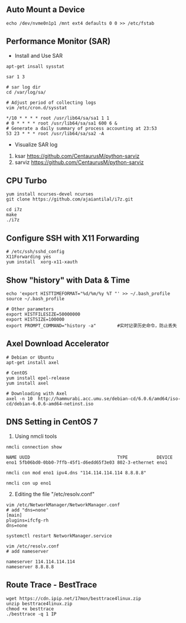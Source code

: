 
## Auto Mount a Device
```
echo /dev/nvme0n1p1 /mnt ext4 defaults 0 0 >> /etc/fstab
```

## Performance Monitor (SAR)

* Install and Use SAR
```
apt-get insall sysstat

sar 1 3

# sar log dir
cd /var/log/sa/

# Adjust period of collecting logs
vim /etc/cron.d/sysstat

*/10 * * * * root /usr/lib64/sa/sa1 1 1
# 0 * * * * root /usr/lib64/sa/sa1 600 6 &
# Generate a daily summary of process accounting at 23:53
53 23 * * * root /usr/lib64/sa/sa2 -A
```

* Visualize SAR log
1. ksar https://github.com/CentaurusM/python-sarviz
2. sarviz https://github.com/CentaurusM/python-sarviz


## CPU Turbo 
```
yum install ncurses-devel ncurses
git clone https://github.com/ajaiantilal/i7z.git

cd i7z
make
./i7z

```

## Configure SSH with X11 Forwarding 
```
# /etc/ssh/sshd_config
X11Forwarding yes
yum install  xorg-x11-xauth
```

## Show "history" with Data & Time
```
echo 'export HISTTIMEFORMAT="%d/%m/%y %T "' >> ~/.bash_profile
source ~/.bash_profile

# Other parameters
export HISTFILESIZE=50000000
export HISTSIZE=100000
export PROMPT_COMMAND="history -a"        #实时记录历史命令，防止丢失 
```


## Axel Download Accelerator

```
# Debian or Ubuntu
apt-get install axel

# CentOS
yum install epel-release
yum install axel  

# Downloading with Axel
axel -n 10  http://hammurabi.acc.umu.se/debian-cd/6.0.6/amd64/iso-cd/debian-6.0.6-amd64-netinst.iso

```


## DNS Setting in CentOS 7

1. Using nmcli tools
```
nmcli connection show

NAME UUID                                 TYPE           DEVICE
eno1 5fb06bd0-0bb0-7ffb-45f1-d6edd65f3e03 802-3-ethernet eno1

nmcli con mod eno1 ipv4.dns "114.114.114.114 8.8.8.8"

nmcli con up eno1
```

2. Editing the file "/etc/resolv.conf"

```
vim /etc/NetworkManager/NetworkManager.conf
# add "dns=none"
[main]
plugins=ifcfg-rh
dns=none

systemctl restart NetworkManager.service

vim /etc/resolv.conf
# add nameserver

nameserver 114.114.114.114
nameserver 8.8.8.8

```

## Route Trace - BestTrace
```
wget https://cdn.ipip.net/17mon/besttrace4linux.zip
unzip besttrace4linux.zip
chmod +x besttrace
./besttrace -q 1 IP
```

